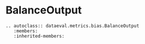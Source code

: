 # BalanceOutput

```{eval-rst}
.. autoclass:: dataeval.metrics.bias.BalanceOutput
   :members:
   :inherited-members:
```
